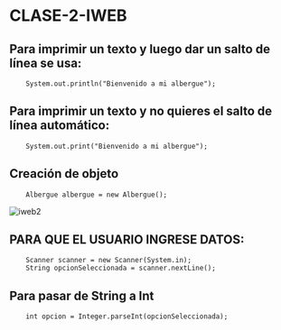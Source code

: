 # CLASE-2-IWEB

## Para imprimir un texto y luego dar un salto de línea se usa:
        System.out.println("Bienvenido a mi albergue");

## Para imprimir un texto y no quieres el salto de línea automático:
        System.out.print("Bienvenido a mi albergue");

## Creación de objeto
        Albergue albergue = new Albergue();
![iweb2](https://github.com/SergioABS0813/CLASE-2-IWEB/assets/134556600/83eb0841-b71e-4dd8-819d-837760a6fc59)

## PARA QUE EL USUARIO INGRESE DATOS:
        Scanner scanner = new Scanner(System.in);
        String opcionSeleccionada = scanner.nextLine();
## Para pasar de String a Int
        int opcion = Integer.parseInt(opcionSeleccionada);
        
